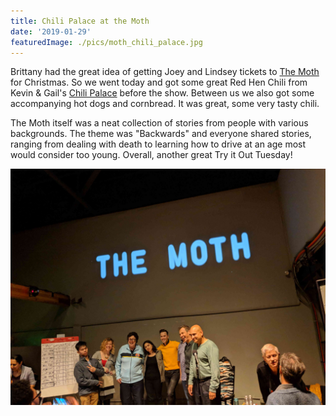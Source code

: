 ```yaml
---
title: Chili Palace at the Moth
date: '2019-01-29'
featuredImage: ./pics/moth_chili_palace.jpg
---
```


Brittany had the great idea of getting Joey and Lindsey tickets to
[The Moth](https://themoth.org/) for Christmas. So we went today and got some
great Red Hen Chili from Kevin & Gail's
[Chili Palace](http://www.chilipalace.net/) before the show. Between us we also
got some accompanying hot dogs and cornbread. It was great, some very tasty
chili.

The Moth itself was a neat collection of stories from people with various
backgrounds. The theme was "Backwards" and everyone shared stories, ranging
from dealing with death to learning how to drive at an age most would consider
too young. Overall, another great Try it Out Tuesday!

![Moth Speakers](./pics/moth.jpg)
